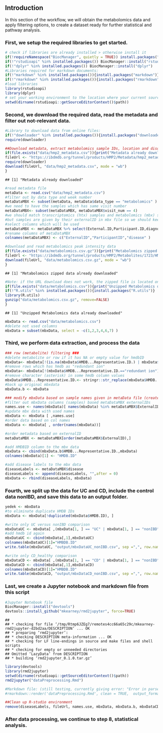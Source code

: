 ## Introduction

In this section of the workflow, we will obtain the metabolomics data
and apply filtering options, to create a dataset ready for further
statistical and pathway analysis.

### First, we setup the required libraries to get started.

``` r
# check if libraries are already installed > otherwise install it
if(!requireNamespace("BiocManager", quietly = TRUE)) install.packages("BiocManager",repos = "http://cran.us.r-project.org")
if(!"rstudioapi" %in% installed.packages()) BiocManager::install("rstudioapi")
if(!"dplyr" %in% installed.packages()) BiocManager::install("dplyr")
#Libraries required for markdown documents:
if(!"markdown" %in% installed.packages()){install.packages("markdown")}
if(!"rmarkdown" %in% installed.packages()){install.packages("rmarkdown")}
#load libraries
library(rstudioapi)
library(dplyr)
# set your working environment to the location where your current source file is saved into.
setwd(dirname(rstudioapi::getSourceEditorContext()$path))
```

### Second, we download the required data, read the metadata and filter out not-relevant data.

``` r
#Library to download data from online files:
if(!"downloader" %in% installed.packages()){install.packages("downloader")}
require(downloader)

##Download metadata, extract metabolomics sample IDs, location and disorders.
if(file.exists("data/hmp2_metadata.csv")){print("Metadata already downloaded")}else{
fileUrl <- "https://ibdmdb.org/tunnel/products/HMP2/Metadata/hmp2_metadata.csv?accessType=DOWNLOAD"
require(downloader)
download(fileUrl, "data/hmp2_metadata.csv", mode = "wb")
}
```

    ## [1] "Metadata already downloaded"

``` r
#read metadata file
metaData <- read.csv("data/hmp2_metadata.csv")
#filter out by data type and week number
metaDataMBX <- subset(metaData, metaData$data_type == "metabolomics" )
#we need to have the samples which has same visit number
metaDataMBX<- subset(metaDataMBX, metaDataMBX$visit_num == 4)
#we should match transcriptomics (htx) samples and metabolomics (mbx) samples with participantID
#but samples are given by their externalID in mbx file so we should keep them both
#select columns which will be used
metaDataMBX <- metaDataMBX %>% select(External.ID,Participant.ID,diagnosis)
#rename columns of metaDataMBX
colnames(metaDataMBX) <- c("ExternalID","ParticipantID","disease" )

#download and read metabolomics peak intensity data
if(file.exists("data/metabolomics.csv.gz")){print("Metabolomics zipped data already downloaded")}else{
fileUrl <- "https://ibdmdb.org/tunnel/products/HMP2/Metabolites/1723/HMP2_metabolomics.csv.gz?accessType=DOWNLOAD"
download(fileUrl, "data/metabolomics.csv.gz", mode = "wb")
}
```

    ## [1] "Metabolomics zipped data already downloaded"

``` r
#Note: if the URL download does not work, the zipped file is located on GitHub to continue the rest of this script.
if(file.exists("data/metabolomics.csv")){print("Unzipped Metabolomics data already downloaded")}else{
if(!"R.utils" %in% installed.packages()){install.packages("R.utils")}
library(R.utils)
gunzip("data/metabolomics.csv.gz", remove=FALSE)
}
```

    ## [1] "Unzipped Metabolomics data already downloaded"

``` r
mbxData <- read.csv("data/metabolomics.csv")
#delete not used columns
mbxData = subset(mbxData, select = -c(1,2,3,4,6,7) )
```

### Third, we perform data extraction, and process the data

``` r
### row (metabolite) filtering ###
#delete metabolite or row if it has NA or empty value for hmdbID
mbxData<- mbxData[!(is.na(mbxData$HMDB...Representative.ID.) | mbxData$HMDB...Representative.ID.=="") , ]
#remove rows which has hmdb as "redundant ion"
mbxData<- mbxData[!(mbxData$HMDB...Representative.ID.=="redundant ion") , ]
#remove character (asterisk) in some hmdb column values
mbxData$HMDB...Representative.ID.<- stringr::str_replace(mbxData$HMDB...Representative.ID., '\\*', '')
#back up original mbxdata
mbxData.b <- mbxData

### modify mbxData based on sample names given in metaData file (created with the criteria visit_num=4 )###
#filter out mbxData columns (samples) based metaDataMBX externalIDs
names.use <- names(mbxData)[ names(mbxData) %in% metaDataMBX$ExternalID]
#update mbx data with used names
mbxData <- mbxData [ ,names.use]
#order data based on col names
mbxData <- mbxData[ , order(names(mbxData))]

#order metadata based on externalID
metaDataMBX <- metaDataMBX[order(metaDataMBX$ExternalID),]

#add HMDBID column to the mbx data
mbxData <- cbind(mbxData.b$HMDB...Representative.ID.,mbxData)
colnames(mbxData)[1] <- "HMDB.ID"

#add disease labels to the mbx data
diseaseLabels <- metaDataMBX$disease
diseaseLabels <- append(diseaseLabels, "",after = 0)
mbxData <- rbind(diseaseLabels, mbxData)
```

### Fourth, we split up the data for UC and CD, include the control data nonIBD, and save this data to an output folder.

``` r
yedek <- mbxData
#to eliminate duplicate HMDB IDs
mbxData <- mbxData[!duplicated(mbxData$HMDB.ID), ]

#write only UC versus nonIBD comparison
mbxDataUC <- mbxData[ ,(mbxData[1, ] == "UC" | mbxData[1, ] == "nonIBD")]
#add hmdb id again
mbxDataUC <- cbind(mbxData[,1],mbxDataUC)
colnames(mbxDataUC)[1]="HMBDB.ID"
write.table(mbxDataUC, "output/mbxDataUC_nonIBD.csv", sep =",", row.names = FALSE)

#write only CD_healthy comparison
mbxDataCD <- mbxData[ ,(mbxData[1, ] == "CD" | mbxData[1, ] == "nonIBD")]
mbxDataCD <- cbind(mbxData[,1],mbxDataCD)
colnames(mbxDataCD)[1]="HMBDB.ID"
write.table(mbxDataCD, "output/mbxDataCD_nonIBD.csv", sep =",", row.names = FALSE)
```

### Last, we create a Jupyter notebook and markdown file from this script

``` r
#Jupyter Notebook file
BiocManager::install("devtools")
devtools::install_github("mkearney/rmd2jupyter", force=TRUE)
```

    ## 
    ## * checking for file ‘/tmp/Rtmp6JZEg7/remotes4cc66a65c29c/mkearney-rmd2jupyter-d2bd2aa/DESCRIPTION’ ... OK
    ## * preparing ‘rmd2jupyter’:
    ## * checking DESCRIPTION meta-information ... OK
    ## * checking for LF line-endings in source and make files and shell scripts
    ## * checking for empty or unneeded directories
    ## Omitted ‘LazyData’ from DESCRIPTION
    ## * building ‘rmd2jupyter_0.1.0.tar.gz’

``` r
library(devtools)
library(rmd2jupyter)
setwd(dirname(rstudioapi::getSourceEditorContext()$path))
rmd2jupyter("dataPreprocessing.Rmd")

#Markdown file: (still testing, currently giving error: "Error in parse_block(g[-1], g[1], params.src, markdown_mode) : Duplicate chunk label 'setup', which has been used for the chunk:"")
#rmarkdown::render('dataPreprocessing.Rmd', clean = TRUE,  output_format = 'md_document')

##Clean up R-studio environment
remove(diseaseLabels, fileUrl, names.use, mbxData, mbxData.b, mbxDataCD, mbxDataUC, metaDataMBX, metaData, yedek)
```

### After data processing, we continue to step 8, statistical analysis.
